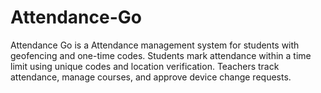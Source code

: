 # Attendance-Go
Attendance Go is a Attendance management system for students with geofencing and one-time codes. Students mark attendance within a time limit using unique codes and location verification. Teachers track attendance, manage courses, and approve device change requests.
